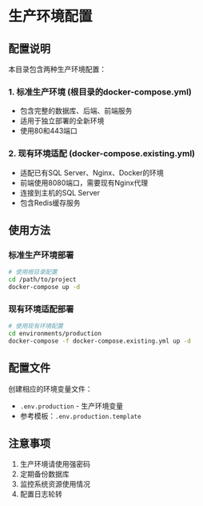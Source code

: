 # 生产环境配置

## 配置说明

本目录包含两种生产环境配置：

### 1. 标准生产环境 (根目录的docker-compose.yml)
- 包含完整的数据库、后端、前端服务
- 适用于独立部署的全新环境
- 使用80和443端口

### 2. 现有环境适配 (docker-compose.existing.yml)
- 适配已有SQL Server、Nginx、Docker的环境
- 前端使用8080端口，需要现有Nginx代理
- 连接到主机的SQL Server
- 包含Redis缓存服务

## 使用方法

### 标准生产环境部署
```bash
# 使用根目录配置
cd /path/to/project
docker-compose up -d
```

### 现有环境适配部署
```bash
# 使用现有环境配置
cd environments/production
docker-compose -f docker-compose.existing.yml up -d
```

## 配置文件

创建相应的环境变量文件：
- `.env.production` - 生产环境变量
- 参考模板：`.env.production.template`

## 注意事项

1. 生产环境请使用强密码
2. 定期备份数据库
3. 监控系统资源使用情况
4. 配置日志轮转